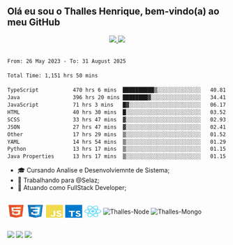 ## Olá eu sou o Thalles Henrique, bem-vindo(a) ao meu GitHub

<div align="center">
  <a href="https://github.com/Thalles-HsA">
  <img height="180em" src="https://github-readme-stats.vercel.app/api?username=Thalles-HsA&show_icons=true&theme=radical&include_all_commits=true&count_private=true"/>
  <img height="180em" src="https://github-readme-stats.vercel.app/api/top-langs/?username=Thalles-HsA&exclude_repo=github-readme-stats,Pong,Freeway-JS&langs_count=5&theme=radical"/>
</div><br>
  
  <!--START_SECTION:waka-->

```txt
From: 26 May 2023 - To: 31 August 2025

Total Time: 1,151 hrs 50 mins

TypeScript           470 hrs 6 mins  ██████████▒░░░░░░░░░░░░░░   40.81 %
Java                 396 hrs 20 mins ████████▓░░░░░░░░░░░░░░░░   34.41 %
JavaScript           71 hrs 3 mins   █▓░░░░░░░░░░░░░░░░░░░░░░░   06.17 %
HTML                 40 hrs 30 mins  █░░░░░░░░░░░░░░░░░░░░░░░░   03.52 %
SCSS                 33 hrs 47 mins  ▓░░░░░░░░░░░░░░░░░░░░░░░░   02.93 %
JSON                 27 hrs 47 mins  ▓░░░░░░░░░░░░░░░░░░░░░░░░   02.41 %
Other                17 hrs 29 mins  ▒░░░░░░░░░░░░░░░░░░░░░░░░   01.52 %
YAML                 14 hrs 54 mins  ▒░░░░░░░░░░░░░░░░░░░░░░░░   01.29 %
Python               13 hrs 17 mins  ▒░░░░░░░░░░░░░░░░░░░░░░░░   01.15 %
Java Properties      13 hrs 17 mins  ▒░░░░░░░░░░░░░░░░░░░░░░░░   01.15 %
```

<!--END_SECTION:waka-->

  - 🎓 Cursando Analise e Desenvolviemnte de Sistema;
  - 🌱 Trabalhando para @Selaz;
  - 🎯 Atuando como FullStack Developer;
 
<div style="display: inline_block"><br>
  <img align="center" alt="Thalles-HTML" height="30" width="40" src="https://raw.githubusercontent.com/devicons/devicon/master/icons/html5/html5-original.svg">
  <img align="center" alt="Thalles-CSS" height="30" width="40" src="https://raw.githubusercontent.com/devicons/devicon/master/icons/css3/css3-original.svg">
  <img align="center" alt="Thalles-Js" height="30" width="40" src="https://raw.githubusercontent.com/devicons/devicon/master/icons/javascript/javascript-plain.svg">
  <img align="center" alt="Thalles-Ts" height="30" width="40" src="https://raw.githubusercontent.com/devicons/devicon/master/icons/typescript/typescript-plain.svg">
  <img align="center" alt="Thalles-React" height="30" width="40" src="https://raw.githubusercontent.com/devicons/devicon/master/icons/react/react-original.svg">
  <img align="center" alt="Thalles-Node" height="30" width="40" src="https://cdn.jsdelivr.net/gh/devicons/devicon/icons/nodejs/nodejs-original.svg" />
  <img align="center" alt="Thalles-Mongo" height="30" width="40" src="https://cdn.jsdelivr.net/gh/devicons/devicon/icons/mongodb/mongodb-original.svg" />
  
</div>

 ##
  
<div>
  <a href="https://www.linkedin.com/in/thalles-hsa" target="_blank"><img src="https://img.shields.io/badge/-LinkedIn-%230077B5?style=for-the-badge&logo=linkedin&logoColor=white" target="_blank"></a> 
  <a href="https://instagram.com/thalleshsa" target="_blank"><img src="https://img.shields.io/badge/-Instagram-%23E4405F?style=for-the-badge&logo=instagram&logoColor=white" target="_blank"></a>
  <a href = "mailto:thsa.henrique@gmail.com"><img src="https://img.shields.io/badge/-Gmail-%23333?style=for-the-badge&logo=gmail&logoColor=white" target="_blank"></a>
   
</div>
